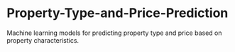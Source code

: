 # Property-Type-and-Price-Prediction
Machine learning models for predicting property type and price based on property characteristics.
